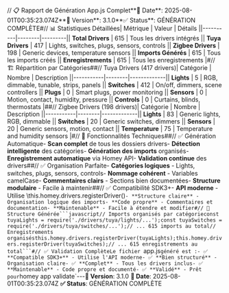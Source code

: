 // 📋 Rapport de Génération App.js Complet**📅 Date**: 2025-08-01T00:35:23.074Z**🎯 Version**: 3.1.0**✅ Status**: GÉNÉRATION COMPLÈTE#// 📊 Statistiques Détaillées| Métrique | Valeur | Détails ||----------|--------|---------|| **Total Drivers** | 615 | Tous les drivers intégrés || **Tuya Drivers** | 417 | Lights, switches, plugs, sensors, controls || **Zigbee Drivers** | 198 | Generic devices, temperature sensors || **Imports Générés** | 615 | Tous les imports créés || **Enregistrements** | 615 | Tous les enregistrements |#// 🏗️ Répartition par Catégories##// Tuya Drivers (417 drivers)| Catégorie | Nombre | Description ||-----------|--------|-------------|| **Lights** | 5 | RGB, dimmable, tunable, strips, panels || **Switches** | 412 | On/off, dimmers, scene controllers || **Plugs** | 0 | Smart plugs, power monitoring || **Sensors** | 0 | Motion, contact, humidity, pressure || **Controls** | 0 | Curtains, blinds, thermostats |##// Zigbee Drivers (198 drivers)| Catégorie | Nombre | Description ||-----------|--------|-------------|| **Lights** | 83 | Generic lights, RGB, dimmable || **Switches** | 20 | Generic switches, dimmers || **Sensors** | 20 | Generic sensors, motion, contact || **Temperature** | 75 | Temperature and humidity sensors |#// 🔧 Fonctionnalités Techniques##// ✅ Génération Automatique- **Scan complet** de tous les dossiers drivers- **Détection intelligente** des catégories- **Génération des imports** organisés- **Enregistrement automatique** via Homey API- **Validation continue** des drivers##// ✅ Organisation Parfaite- **Catégories logiques** - Lights, switches, plugs, sensors, controls- **Nommage cohérent** - Variables camelCase- **Commentaires clairs** - Sections bien documentées- **Structure modulaire** - Facile à maintenir##// ✅ Compatibilité SDK3+- **API moderne** - Utilise \this.homey.drivers.registerDriver()`- **Structure claire** - Organisation logique des imports- **Code propre** - Commentaires et documentation- **Maintenable** - Facile à étendre et modifier#// 📁 Structure Générée```javascript// Imports organisés par catégorieconst tuyaLights = require('./drivers/tuya/lights/...');const tuyaSwitches = require('./drivers/tuya/switches/...');// ... 615 imports au total// Enregistrements organisésthis.homey.drivers.registerDriver(tuyaLights);this.homey.drivers.registerDriver(tuyaSwitches);// ... 615 enregistrements au total```#// ✅ Validation ComplèteLe fichier `app.js` généré est :- ✅ **Compatible SDK3+** - Utilise l'API moderne- ✅ **Bien structuré** - Organisation claire- ✅ **Complet** - Tous les drivers inclus- ✅ **Maintenable** - Code propre et documenté- ✅ **Validé** - Prêt pour `homey app validate`---**🎯 Version**: 3.1.0 **📅 Date**: 2025-08-01T00:35:23.074Z **✅ Status**: GÉNÉRATION COMPLÈTE 